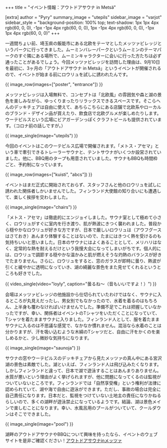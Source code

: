 +++
title = "イベント情報：アウトドアサウナ in Metsä"

[extra]
author = "Pyry"
summary_image = "utepils"
sidebar_image = "varjot"
sidebar_style = "background-position: 100% top; text-shadow: 1px 1px 4px rgb(60, 0, 0), -1px -1px 4px rgb(60, 0, 0), 1px -1px 4px rgb(60, 0, 0), -1px 1px 4px rgb(60, 0, 0)"
+++

一週間ちょい前、埼玉県の飯能市にある北欧をテーマとしたメッツァビレッジというパークに行ってきました。ムーミンバレーパークというムーミンのテーマパークのすぐ隣にある場所で、ムーミンキャラクターに会いに行った方たちは必ず通ったことがあるでしょう。今回メッツァビレッジを訪問した理由は、9月10日を最初に、3ヶ月の「アウトドアサウナ in Metsä」というイベントが開催されるので、イベントが始まる前にロウリュを試しに誘われたんです。

<!-- more -->

{{ image_row(images=["poster", "entrance"]) }}

メッツァビレッジは入場無料で、コンセプトは「北欧風」の雰囲気や森と湖の景色を楽しみながら、ゆっくりまったりリラックスできるスペースです。そこらへんのデッキチェアは自由に使えて、あちらこちらにある店舗で北欧系やローカルのブランド・デザイン品が買えたり、飲食店で北欧グルメが楽しめたりします。ウーテピルスという広場にビアガーデンっぽくクラフトビールも提供されています。（コロナ前の話しですが。）

{{ image_single(image="utepils") }}

今回のイベントはこのウーテピルス広場で開催されます。「メトス・アセマ」という車で牽引できるトレーラーサウナと、テントサウナがいくつか設営されていました。他に、BBQ用のタープも用意されていました。サウナもBBQも時間枠ごと、予約制になっています。

{{ image_row(images=["kuisti", "abcs"]) }}

イベントはまだ正式に開始されておらず、スタッフさんと他のロウリュを試しに誘われた関係者しかいませんでした。フィンランド大使館の知り合いにも遭遇して、楽しく挨拶を交わしました。

{{ image_single(image="chairs") }}

「メトス・アセマ」は徹底的にエンジョイしました。サウナ室として極めて小さく、ロウリュがすぐに室内を行き渡り、肌が熱波にきつく襲われました。普段から穏やかなロウリュが好きな方ですが、日本で厳しいロウリュは（アウフグースはさておき）あんまり体験することはないので、たまにはきつく熱を受けるのも気持ちいいと思いました。日本のサウナにはよくあることとして、メリハリはなく、定常的な熱を耐えるだけという我慢大会になってしまいがちです。個人的には、ロウリュで調節する穏やかな温かみと肌が燃えそうな灼熱のバランスが好きでたまりません。さらに、ロウリュをすると、窓のガラスが即時に曇り、熱波が引くと緩やかに透明になっていき、湖の綺麗な景色をまた見せてくれるというところも好きでした。

{{ video_single(video="loyly", caption="曇るね〜（音もいいですよ！）") }}

会場はメッツァビレッジの他施設から仕切られていたわけではなく、サウナに入るところが丸見えだったし、男女別でもなかったので、水着を着るのはもちろん、上半身も覆わなければいけませんでした。準備不足でこれは把握していなかったですが、幸い、関係者はイベントのTシャツをいただくことになっていて、Tシャツを着たままサウナに入りました。フィンランド人として、服を着たままサウナに入るのは不思議な感覚で、なかなか慣れません。混浴なら水着のことは分かりますが、汗を吸い込むような木綿のTシャツだと、自由に汗をかくのを楽しめるかと、少し微妙な気持ちになります。

{{ image_single(image="saunoja") }}

サウナの窓やウーテピルスのデッキチェアから見たメッツァの真ん中にある宮沢湖の景色は素敵でした。湖といえば、フィンランド人は飛び込みたくなります。しかしフィンランドと違って、日本で湖で遊泳することはあんまりありません。水質が悪いという理由がよく挙げられますが、他に問題になってくるのは監視がついていないところです。フィンランドでは「自然享受権」という権利が法律に認められていて、湖や海で自由に遊泳ができます。ただし、事故の場合は完全に自己責任になります。日本だと、監視をつけていない土地主の責任になりかねるらしいので、多くの湖畔が遊泳禁止になっているようです。結論、湖は景色メインで楽しむことになります。幸い、水風呂用のプールがついていて、クールダウンはそこでできました。

{{ image_single(image="pool") }}

湖畔のアウトドアサウナやBBQについて興味を持ったなら、イベントのウェブサイトを是非ご確認ください！[アウトドアサウナinメッツァ](https://metsa-hanno.com/event/16716/) 